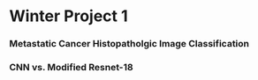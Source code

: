 # Winter Project 1
### Metastatic Cancer Histopatholgic Image Classification 
### CNN vs. Modified Resnet-18
